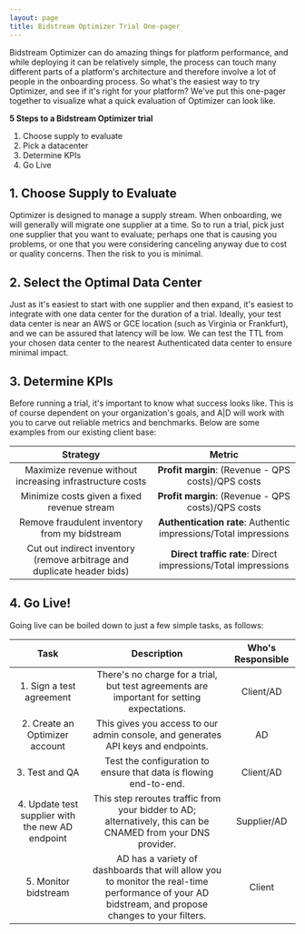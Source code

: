 ```yaml
---
layout: page
title: Bidstream Optimizer Trial One-pager
---
```


Bidstream Optimizer can do amazing things for platform performance, and while deploying it can be relatively simple, the process can touch many different parts of a platform's architecture and therefore involve a lot of people in the onboarding process. So what's the easiest way to try Optimizer, and see if it's right for your platform? We've put this one-pager together to visualize what a quick evaluation of Optimizer can look like.

__5 Steps to a Bidstream Optimizer trial__

1. Choose supply to evaluate
2. Pick a datacenter
3. Determine KPIs
4. Go Live

## 1. Choose Supply to Evaluate

Optimizer is designed to manage a supply stream. When onboarding, we will generally will migrate one supplier at a time. So to run a trial, pick just one supplier that you want to evaluate; perhaps one that is causing you problems, or one that you were considering canceling anyway due to cost or quality concerns. Then the risk to you is minimal.

## 2. Select the Optimal Data Center

Just as it's easiest to start with one supplier and then expand, it's easiest to integrate with one data center for the duration of a trial. Ideally, your test data center is near an AWS or GCE location (such as Virginia or Frankfurt), and we can be assured that latency will be low. We can test the TTL from your chosen data center to the nearest Authenticated data center to ensure minimal impact.

## 3. Determine KPIs

Before running a trial, it's important to know what success looks like. This is of course dependent on your organization's goals, and A|D will work with you to carve out reliable metrics and benchmarks. Below are some examples from our existing client base:

| Strategy | Metric |
| :--------: | :--------: |
| Maximize revenue without increasing infrastructure costs | **Profit margin**: (Revenue - QPS costs)/QPS costs |
| Minimize costs given a fixed revenue stream | **Profit margin**: (Revenue - QPS costs)/QPS costs |
| Remove fraudulent inventory from my bidstream | **Authentication rate**: Authentic impressions/Total impressions |
| Cut out indirect inventory (remove arbitrage and duplicate header bids) | **Direct traffic rate**: Direct impressions/Total impressions |

## 4. Go Live!

Going live can be boiled down to just a few simple tasks, as follows:

| Task | Description | Who's Responsible |
:--------: | :--------: | :--------: |
| 1. Sign a test agreement | There's no charge for a trial, but test agreements are important for setting expectations. | Client/AD |
| 2. Create an Optimizer account | This gives you access to our admin console, and generates API keys and endpoints. | AD |
| 3. Test and QA | Test the configuration to ensure that data is flowing end-to-end. | Client/AD |
| 4. Update test supplier with the new AD endpoint | This step reroutes traffic from your bidder to AD; alternatively, this can be CNAMED from your DNS provider. | Supplier/AD |
| 5. Monitor bidstream | AD has a variety of dashboards that will allow you to monitor the real-time performance of your AD bidstream, and propose changes to your filters. | Client |
